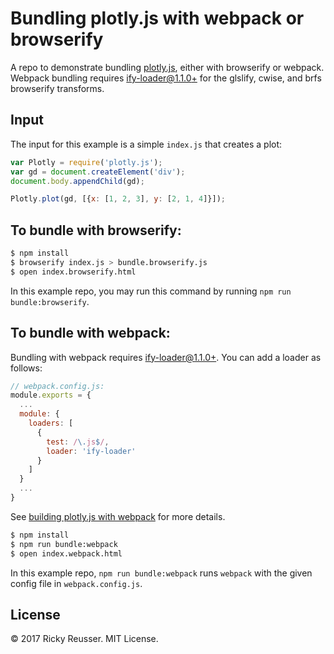 # Bundling plotly.js with webpack or browserify

A repo to demonstrate bundling [plotly.js](https://github.com/plotly/plotly.js), either with browserify or webpack. Webpack bundling requires [ify-loader@1.1.0+](https://github.com/browserify/ify-loader) for the glslify, cwise, and brfs browserify transforms.

## Input

The input for this example is a simple `index.js` that creates a plot:

```javascript
var Plotly = require('plotly.js');
var gd = document.createElement('div');
document.body.appendChild(gd);

Plotly.plot(gd, [{x: [1, 2, 3], y: [2, 1, 4]}]);
```

## To bundle with browserify:

```bash
$ npm install
$ browserify index.js > bundle.browserify.js
$ open index.browserify.html
```

In this example repo, you may run this command by running `npm run bundle:browserify`.

## To bundle with webpack:

Bundling with webpack requires [ify-loader@1.1.0+](https://github.com/browserify/ify-loader). You can add a loader as follows:

```js
// webpack.config.js:
module.exports = {
  ...
  module: {
    loaders: [
      {
        test: /\.js$/,
        loader: 'ify-loader'
      }
    ]
  }
  ...
}
```

See [building plotly.js with webpack](https://github.com/plotly/plotly.js#building-plotlyjs-with-webpack) for more details.

```bash
$ npm install
$ npm run bundle:webpack
$ open index.webpack.html
```

In this example repo, `npm run bundle:webpack` runs `webpack` with the given config file in `webpack.config.js`.

## License

&copy; 2017 Ricky Reusser. MIT License.

